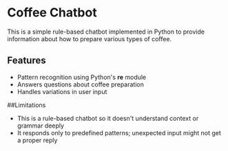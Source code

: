 # Coffee Chatbot
This is a simple rule-based chatbot implemented in Python to provide information about how to prepare various types of coffee.

## Features
- Pattern recognition using Python's **re** module
- Answers questions about coffee preparation
- Handles variations in user input

##Limitations
- This is a rule-based chatbot so it doesn't understand context or grammar deeply
- It responds only to predefined patterns; unexpected input might not get a proper reply
